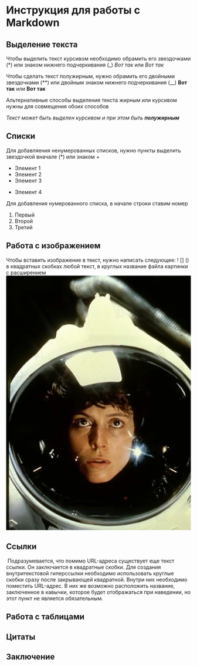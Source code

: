 # Инструкция для работы с Markdown

## Выделение текста
Чтобы выделить текст курсивом необходимо обрамить его звездочками (*) или знаком нижнего подчеркивания (_) *Вот так* или _Вот так_

Чтобы сделать текст полужирным, нужно обрамить его двойными звездочками (**) или двойным знаком нижнего подчеркивания (__) **Вот так** или __Вот так__

Альтернативные способы выделения текста жирным или курсивом нужны для совмещения обоих способов

_Текст может быть выделен курсивом и при этом быть **полужирным**_
## Списки

Для добавляения ненумерованных списков, нужно пункты выделить звездочкой вначале (*) или знаком +
* Элемент 1
* Элемент 2
* Элемент 3
+ Элемент 4

Для добавления нумерованного списка, в начале строки ставим номер
1. Первый
2. Второй
3. Третий 

## Работа с изображением

Чтобы вставить изображение в текст, нужно написать следующее: ! [] () 
в квадратных скобках любой текст, в круглых название файла картинки с расширением 
![Эллен Рипли](926b13ec1f994d30c176c4254a440f8f.jpg)


## Ссылки

 Подразумевается, что помимо URL-адреса существует еще текст ссылки. Он заключается в квадратные скобки. Для создания внутритекстовой гиперссылки необходимо использовать круглые скобки сразу после закрывающей квадратной. Внутри них необходимо поместить URL-адрес. В них же возможно расположить название, заключенное в кавычки, которое будет отображаться при наведении, но этот пункт не является обязательным.


## Работа с таблицами

## Цитаты

## Заключение 